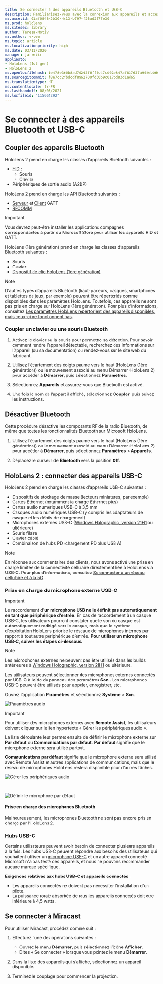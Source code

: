 ```yaml
---
title: Se connecter à des appareils Bluetooth et USB-C
description: Familiarisez-vous avec la connexion aux appareils et accessoires Bluetooth et USB-C à partir de vos appareils HoloLens de réalité mixte.
ms.assetid: 01af0848-3b36-4c13-b797-f38ad3977e30
ms.prod: hololens
ms.sitesec: library
author: Teresa-Motiv
ms.author: v-tea
ms.topic: article
ms.localizationpriority: high
ms.date: 03/11/2020
manager: jarrettr
appliesto:
- HoloLens (1st gen)
- HoloLens 2
ms.openlocfilehash: 1e478e366b8ad70243f6fffc47cd62e847af837637a992ebb60fc80bf6774186
ms.sourcegitcommit: f8e7cc2fbdcdf8962700fd50b9c017bd83d1ad65
ms.translationtype: HT
ms.contentlocale: fr-FR
ms.lasthandoff: 08/05/2021
ms.locfileid: "115664292"
---
```

# <a name="connect-to-bluetooth-and-usb-c-devices"></a>Se connecter à des appareils Bluetooth et USB-C

## <a name="pair-bluetooth-devices"></a>Coupler des appareils Bluetooth

HoloLens 2 prend en charge les classes d’appareils Bluetooth suivantes :

- [HID](/windows-hardware/drivers/hid/) :
    - Souris
    - Clavier
- Périphériques de sortie audio (A2DP)

HoloLens 2 prend en charge les API Bluetooth suivantes :
- [Serveur](/windows/uwp/devices-sensors/gatt-server) et [Client](/windows/uwp/devices-sensors/gatt-client) GATT
- [RFCOMM](/windows/uwp/devices-sensors/send-or-receive-files-with-rfcomm)
>[!IMPORTANT]
> Vous devrez peut-être installer les applications compagnes correspondantes à partir du Microsoft Store pour utiliser les appareils HID et GATT.

HoloLens (1ère génération) prend en charge les classes d’appareils Bluetooth suivantes :

- Souris
- Clavier
- [Dispositif de clic HoloLens (1ère génération)](hololens1-clicker.md)

> [!NOTE]
> D’autres types d’appareils Bluetooth (haut-parleurs, casques, smartphones et tablettes de jeux, par exemple) peuvent être répertoriés comme disponibles dans les paramètres HoloLens. Toutefois, ces appareils ne sont pas pris en charge sur HoloLens (1ère génération). Pour plus d’informations, consultez [Les paramètres HoloLens répertorient des appareils disponibles, mais ceux-ci ne fonctionnent pas](hololens-troubleshooting.md#devices-listed-as-available-in-settings-dont-work).

### <a name="pair-a-bluetooth-keyboard-or-mouse"></a>Coupler un clavier ou une souris Bluetooth

1. Activez le clavier ou la souris pour permettre sa détection. Pour savoir comment rendre l’appareil détectable, recherchez des informations sur l’appareil (ou sa documentation) ou rendez-vous sur le site web du fabricant.

1. Utilisez l’écartement des doigts paume vers le haut (HoloLens (1ère génération)) ou le mouvement associé au menu Démarrer (HoloLens 2) pour accéder à **Démarrer**, puis sélectionnez **Paramètres**.

1. Sélectionnez **Appareils** et assurez-vous que Bluetooth est activé.  

1. Une fois le nom de l’appareil affiché, sélectionnez **Coupler**, puis suivez les instructions.

## <a name="disable-bluetooth"></a>Désactiver Bluetooth

Cette procédure désactive les composants RF de la radio Bluetooth, de même que toutes les fonctionnalités Bluetooth sur Microsoft HoloLens.

1. Utilisez l’écartement des doigts paume vers le haut (HoloLens (1ère génération)) ou le mouvement associé au menu Démarrer (HoloLens 2) pour accéder à **Démarrer**, puis sélectionnez **Paramètres** > **Appareils**.

1. Déplacez le curseur de **Bluetooth** vers la position **Off**.

## <a name="hololens-2-connect-usb-c-devices"></a>HoloLens 2 : connecter des appareils USB-C

HoloLens 2 prend en charge les classes d’appareils USB-C suivantes :

- Dispositifs de stockage de masse (lecteurs miniatures, par exemple)
- Cartes Ethernet (notamment la charge Ethernet plus)
- Cartes audio numériques USB-C à 3,5 mm
- Casques audio numériques USB-C (y compris les adaptateurs de casque et les débits de chargement)
- Microphones externes USB-C ([Windows Holographic, version 21H1](hololens-release-notes.md#windows-holographic-version-21h1) ou ultérieure)
- Souris filaire
- Clavier câblé
- Combinaison de hubs PD (chargement PD plus USB A)


> [!NOTE]
> En réponse aux commentaires des clients, nous avons activé une prise en charge limitée de la connectivité cellulaire directement liée à HoloLens via USB-C. Pour plus d’informations, consultez [Se connecter à un réseau cellulaire et à la 5G](hololens-cellular.md) .

### <a name="usb-c-external-microphone-support"></a>Prise en charge du microphone externe USB-C

> [!IMPORTANT]
> Le raccordement d'**un microphone USB ne le définit pas automatiquement en tant que périphérique d’entrée**. En cas de raccordement à un casque USB-C, les utilisateurs pourront constater que le son du casque est automatiquement redirigé vers le casque, mais que le système d’exploitation HoloLens priorise le réseaux de microphones internes par rapport à tout autre périphérique d’entrée. **Pour utiliser un microphone USB-C, suivez les étapes ci-dessous.**

> [!NOTE]
> Les microphones externes ne peuvent pas être utilisés dans les builds antérieures à [Windows Holographic, version 21H1](hololens-release-notes.md#windows-holographic-version-21h1) ou ultérieure. 

Les utilisateurs peuvent sélectionner des microphones externes connectés par USB-C à l’aide du panneau des paramètres **Son** . Les microphones USB-C peuvent être utilisés pour appeler, enregistrer, etc.

Ouvrez l’application **Paramètres** et sélectionnez **Système** > **Son**.

![Paramètres audio](images/usbc-mic-1.jpg)

> [!IMPORTANT]
> Pour utiliser des microphones externes avec **Remote Assist**, les utilisateurs doivent cliquer sur le lien hypertexte « Gérer les périphériques audio ».
>
> La liste déroulante leur permet ensuite de définir le microphone externe sur **Par défaut** ou **Communications par défaut**. **Par défaut** signifie que le microphone externe sera utilisé partout.
>
> **Communications par défaut** signifie que le microphone externe sera utilisé avec Remote Assist et autres applications de communications, mais que le réseau de microphones HoloLens restera disponible pour d’autres tâches.

![Gérer les périphériques audio](images/usbc-mic-2.png)

<br>

![Définir le microphone par défaut](images/usbc-mic-3.jpg)

#### <a name="what-about-bluetooth-microphone-support"></a>Prise en charge des microphones Bluetooth

Malheureusement, les microphones Bluetooth ne sont pas encore pris en charge par l’HoloLens 2.

### <a name="usb-c-hubs"></a>Hubs USB-C

Certains utilisateurs peuvent avoir besoin de connecter plusieurs appareils à la fois. Les hubs USB-C peuvent répondre aux besoins des utilisateurs qui souhaitent utiliser un [microphone USB-C](#usb-c-external-microphone-support) et un autre appareil connecté. Microsoft n'a pas testé ces appareils, et nous ne pouvons recommander aucune marque spécifique.

**Exigences relatives aux hubs USB-C et appareils connectés :**

- Les appareils connectés ne doivent pas nécessiter l'installation d'un pilote.
- La puissance totale absorbée de tous les appareils connectés doit être inférieure à 4,5 watts.

## <a name="connect-to-miracast"></a>Se connecter à Miracast

Pour utiliser Miracast, procédez comme suit :

1. Effectuez l’une des opérations suivantes :  

   - Ouvrez le menu **Démarrer**, puis sélectionnez l’icône **Afficher**.
   - Dites « Se connecter » lorsque vous pointez le menu **Démarrer**.  

1. Dans la liste des appareils qui s’affiche, sélectionnez un appareil disponible.

1. Terminez le couplage pour commencer la projection.
